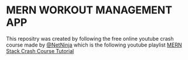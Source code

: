 # MERN WORKOUT MANAGEMENT APP
This repositry was created by following the free online youtube crash course made by [@NetNinja](https://www.youtube.com/@NetNinja) 
which is the following youtube playlist [MERN Stack Crash Course Tutorial](https://www.youtube.com/playlist?list=PL4cUxeGkcC9iJ_KkrkBZWZRHVwnzLIoUE)
